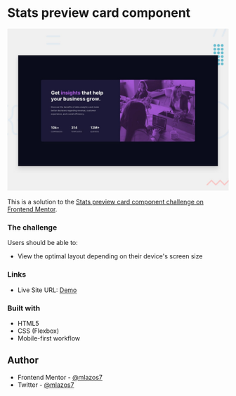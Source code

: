 # Stats preview card component

![Design preview for the Stats preview card component coding challenge](./design/desktop-preview.jpg)

This is a solution to the [Stats preview card component challenge on Frontend Mentor](https://www.frontendmentor.io/challenges/stats-preview-card-component-8JqbgoU62).


### The challenge

Users should be able to:

- View the optimal layout depending on their device's screen size


### Links


- Live Site URL: [Demo](https://mlazos7.github.io/card-stats/index.html)


### Built with

- HTML5
- CSS (Flexbox)
- Mobile-first workflow


## Author

- Frontend Mentor - [@mlazos7](https://www.frontendmentor.io/profile/mlazos7)
- Twitter - [@mlazos7](https://twitter.com/mlazos7)
